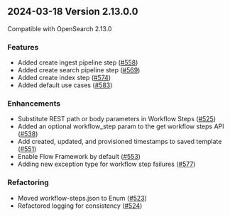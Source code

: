 ## 2024-03-18 Version 2.13.0.0

Compatible with OpenSearch 2.13.0

### Features
* Added create ingest pipeline step ([#558](https://github.com/opensearch-project/flow-framework/pull/558))
* Added create search pipeline step ([#569](https://github.com/opensearch-project/flow-framework/pull/569))
* Added create index step ([#574](https://github.com/opensearch-project/flow-framework/pull/574))
* Added default use cases ([#583](https://github.com/opensearch-project/flow-framework/pull/583))

### Enhancements
* Substitute REST path or body parameters in Workflow Steps ([#525](https://github.com/opensearch-project/flow-framework/pull/525))
* Added an optional workflow_step param to the get workflow steps API ([#538](https://github.com/opensearch-project/flow-framework/pull/538))
* Add created, updated, and provisioned timestamps to saved template ([#551](https://github.com/opensearch-project/flow-framework/pull/551))
* Enable Flow Framework by default ([#553](https://github.com/opensearch-project/flow-framework/pull/553))
* Adding new exception type for workflow step failures ([#577](https://github.com/opensearch-project/flow-framework/pull/577))

### Refactoring
* Moved workflow-steps.json to Enum ([#523](https://github.com/opensearch-project/flow-framework/pull/523))
* Refactored logging for consistency ([#524](https://github.com/opensearch-project/flow-framework/pull/524))
